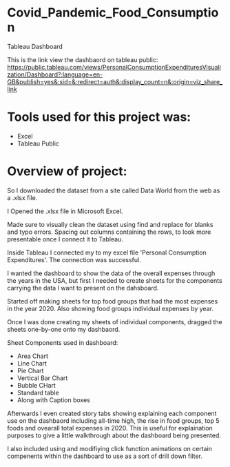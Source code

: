 # Covid_Pandemic_Food_Consumption
Tableau Dashboard 



This is the link view the dashbaord on tableau public:
https://public.tableau.com/views/PersonalConsumptionExpendituresVisualization/Dashboard?:language=en-GB&publish=yes&:sid=&:redirect=auth&:display_count=n&:origin=viz_share_link




# Tools used for this project was:

- Excel
- Tableau Public


# Overview of project:

So I downloaded the dataset from a site called Data World from the web as a .xlsx file.

I Opened the .xlsx file in Microsoft Excel.

Made sure to visually clean the dataset using find and replace for blanks and typo errors.
Spacing out columns containing the rows, to look more presentable once I connect it to Tableau. 


Inside Tableau I connected my to my excel file 'Personal Consumption Expenditures'.
The connection was successful. 

I wanted the dashboard to show the data of the overall expenses through the years in the USA, 
but first I needed to create sheets for the components carrying the data I want to present on the dahsboard. 

Started off making sheets for top food groups that had the most expenses in the year 2020. Also showing food groups individual expenses by year.

Once I was done creating my sheets of individual components, dragged the sheets one-by-one onto my dashbaord.

Sheet Components used in dashboard:

- Area Chart
- Line Chart
- Pie Chart
- Vertical Bar Chart
- Bubble CHart
- Standard table
- Along with Caption boxes


Afterwards I even created story tabs showing explaining each component use on the dashbaord including all-time high,
the rise in food groups, top 5 foods and ovearall total expenses in 2020. 
This is useful for explaination purposes to give a little walkthrough about the dashboard being presented. 

I also included using and modifiying click function animations on certain compenents within the dashboard to use as a sort of drill down filter.

